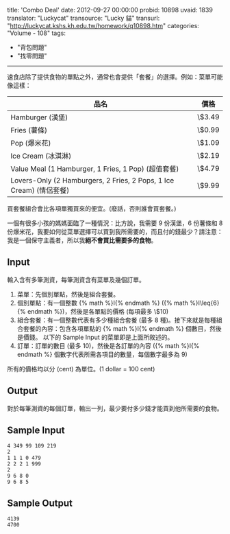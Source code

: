 title: 'Combo Deal'
date: 2012-09-27 00:00:00
probid: 10898
uvaid: 1839
translator: "Luckycat"
transource: "Lucky 貓"
transurl: "http://luckycat.kshs.kh.edu.tw/homework/q10898.htm"
categories: "Volume - 108"
tags:
- "背包問題"
- "找零問題"
---

速食店除了提供食物的單點之外，通常也會提供「套餐」的選擇。例如：菜單可能像這樣：

品名	                                                            | 價格   
--------------------------------------------------------------------|--------
Hamburger (漢堡)                                                    | \\$3.49
Fries (薯條)                                                        | \\$0.99
Pop (爆米花)                                                        | \\$1.09
Ice Cream (冰淇淋)                                                  | \\$2.19
Value Meal (1 Hamburger, 1 Fries, 1 Pop) (超值套餐)                 | \\$4.79
Lovers-Only (2 Hamburgers, 2 Fries, 2 Pops, 1 Ice Cream) (情侶套餐) | \\$9.99

買套餐組合會比各項單獨買來的便宜。(廢話，否則誰會買套餐。)

一個有很多小孩的媽媽面臨了一種情況：比方說，我需要 9 份漢堡，6 份薯條和 8 份爆米花，我要如何從菜單選擇可以買到我所需要的，而且付的錢最少？請注意：我是一個保守主義者，所以我**絕不會買比需要多的食物**。

## Input ##

輸入含有多筆測資，每筆測資含有菜單及幾個訂單。

1. 菜單：先個別單點，然後是組合套餐。
  1. 個別單點：有一個整數 {% math %}I{% endmath %} ({% math %}I\leq{6}{% endmath %})，然後是各單點的價格 (每項最多 \\$10)
  2. 組合套餐：有一個整數代表有多少種組合套餐 (最多 8 種)。接下來就是每種組合套餐的內容：包含各項單點的 {% math %}I{% endmath %} 個數目，然後是價錢。
以下的 Sample Input 的菜單即是上面所敘述的。
2. 訂單：訂單的數目 (最多 10)，然後是各訂單的內容 ({% math %}I{% endmath %} 個數字代表所需各項目的數量，每個數字最多為 9)

所有的價格均以分 (cent) 為單位。(1 dollar = 100 cent)

## Output ##

對於每筆測資的每個訂單，輸出一列，最少要付多少錢才能買到他所需要的食物。

## Sample Input ##

	4 349 99 109 219
	2
	1 1 1 0 479
	2 2 2 1 999
	2
	9 6 8 0
	9 6 8 5

## Sample Output ##

	4139
	4700
